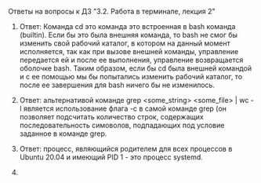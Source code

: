 Ответы на вопросы к ДЗ "3.2. Работа в терминале, лекция 2"


1. Ответ:  Команда cd это команда это встроенная в bash команда (builtin). Если бы это была внешняя команда, то bash не смог бы изменить свой рабочий каталог, в котором на данный момент исполняется, так как при вызове внешней команды, управление передается ей и после ее выполнения, управление возвращается оболочке bash. Таким образом, если бы cd была внешней командой и с ее помощью мы бы попытались изменить рабочий каталог, то после ее завершения для bash ничего бы не изменилось.


2. Ответ: альтернативой команде grep <some_string> <some_file> | wc -l является использование флага -c в самой команде grep (он позволяет подсчитать количество строк, содержащих последовательность симоволов, подпадающих под условие заданное в команде grep.


3. Ответ: процесс, являющийся родителем для всех процессов в Ubuntu 20.04 и имеющий PID 1 - это процесс systemd.


4. 
